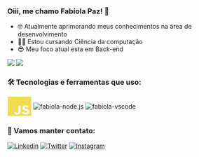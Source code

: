 ### Oiii, me chamo Fabíola Paz! 👋


- 🤓 Atualmente aprimorando meus conhecimentos na área de desenvolvimento
- 👩‍💻 Estou cursando Ciência da computação 
- 😎 Meu foco atual esta em Back-end


<div>
  <img height="180em" src="https://github-readme-stats.vercel.app/api?username=fabiolapaz&show_icons=true&theme=dracula&include_all_commits=true&count_private=true"/>
  <img height="180em" src="https://github-readme-stats.vercel.app/api/top-langs/?username=fabiolapaz&layout=compact&langs_count=7&theme=dracula"/>
</div>
 
<div>
    
### 🛠️ Tecnologias e ferramentas que uso:
    
  <img align="center" alt="fabiola-javascript" height="45" width="55" src="https://raw.githubusercontent.com/devicons/devicon/master/icons/javascript/javascript-plain.svg">
  <img align="center" alt="fabiola-node.js" height="45" width="55" src="https://cdn.jsdelivr.net/gh/devicons/devicon/icons/nodejs/nodejs-plain.svg" /> 
  <img align="center" alt="fabiola-vscode" height="45" width="55" src="https://cdn.jsdelivr.net/gh/devicons/devicon/icons/vscode/vscode-original.svg" />
</div>


 <div>
 
 ### 🔗 Vamos manter contato:
 
 
 [![Linkedin](https://img.shields.io/badge/LinkedIn-0077B5?style=for-the-badge&logo=linkedin&logoColor=white)](https://www.linkedin.com/in/fabíola-paz-9283bb23b/)
 [![Twitter](https://img.shields.io/badge/Twitter-1DA1F2?style=for-the-badge&logo=twitter&logoColor=white)](https://twitter.com/devfabiola)
 [![Instagram](https://img.shields.io/badge/Instagram-E4405F?style=for-the-badge&logo=instagram&logoColor=white)](https://www.instagram.com/dev.fabiola/)
</div>
  
  
